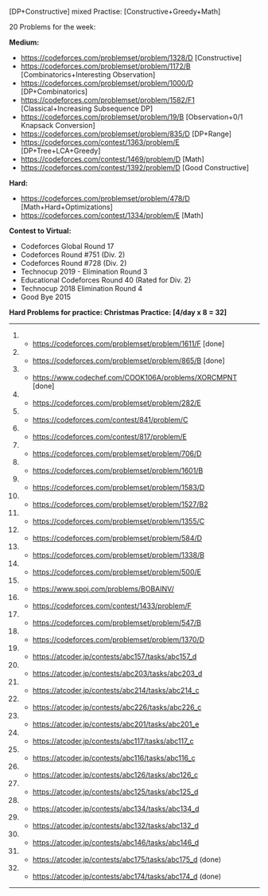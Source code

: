 [DP+Constructive] mixed Practise: [Constructive+Greedy+Math]

20 Problems for the week: 

**Medium:**

* https://codeforces.com/problemset/problem/1328/D [Constructive]
* https://codeforces.com/problemset/problem/1172/B [Combinatorics+Interesting Observation]
* https://codeforces.com/problemset/problem/1000/D [DP+Combinatorics]
* https://codeforces.com/problemset/problem/1582/F1 [Classical+Increasing Subsequence DP]
* https://codeforces.com/problemset/problem/19/B [Observation+0/1 Knapsack Conversion]
* https://codeforces.com/problemset/problem/835/D [DP+Range]
* https://codeforces.com/contest/1363/problem/E [DP+Tree+LCA+Greedy]
* https://codeforces.com/contest/1469/problem/D [Math]
* https://codeforces.com/contest/1392/problem/D [Good Constructive]

**Hard:**

* https://codeforces.com/problemset/problem/478/D [Math+Hard+Optimizations]
* https://codeforces.com/contest/1334/problem/E [Math]


**Contest to Virtual:**

* Codeforces Global Round 17
* Codeforces Round #751 (Div. 2)
* Codeforces Round #728 (Div. 2)
* Technocup 2019 - Elimination Round 3
* Educational Codeforces Round 40 (Rated for Div. 2)
* Technocup 2018 Elimination Round 4
* Good Bye 2015

**Hard Problems for practice: Christmas Practice: [4/day x 8 = 32]**


-----------------------------------------------------------------------

1. * https://codeforces.com/problemset/problem/1611/F [done]
2. * https://codeforces.com/problemset/problem/865/B [done]
3. * https://www.codechef.com/COOK106A/problems/XORCMPNT [done]
4. * https://codeforces.com/problemset/problem/282/E
5. * https://codeforces.com/contest/841/problem/C
6. * https://codeforces.com/contest/817/problem/E
7. * https://codeforces.com/problemset/problem/706/D
8. * https://codeforces.com/problemset/problem/1601/B
9. * https://codeforces.com/problemset/problem/1583/D
10. * https://codeforces.com/problemset/problem/1527/B2
11. * https://codeforces.com/problemset/problem/1355/C
12. * https://codeforces.com/problemset/problem/584/D
13. * https://codeforces.com/problemset/problem/1338/B
14. * https://codeforces.com/problemset/problem/500/E
15. * https://www.spoj.com/problems/BOBAINV/
16. * https://codeforces.com/contest/1433/problem/F
17. * https://codeforces.com/problemset/problem/547/B
18. * https://codeforces.com/problemset/problem/1370/D
19. * https://atcoder.jp/contests/abc157/tasks/abc157_d
20. * https://atcoder.jp/contests/abc203/tasks/abc203_d
21. * https://atcoder.jp/contests/abc214/tasks/abc214_c
22. * https://atcoder.jp/contests/abc226/tasks/abc226_c
23. * https://atcoder.jp/contests/abc201/tasks/abc201_e
24. * https://atcoder.jp/contests/abc117/tasks/abc117_c
25. * https://atcoder.jp/contests/abc116/tasks/abc116_c
26. * https://atcoder.jp/contests/abc126/tasks/abc126_c
27. * https://atcoder.jp/contests/abc125/tasks/abc125_d
28. * https://atcoder.jp/contests/abc134/tasks/abc134_d
29. * https://atcoder.jp/contests/abc132/tasks/abc132_d
30. * https://atcoder.jp/contests/abc146/tasks/abc146_d
31. * https://atcoder.jp/contests/abc175/tasks/abc175_d (done)
32. * https://atcoder.jp/contests/abc174/tasks/abc174_d (done)

--------------------------------------------------------------------

